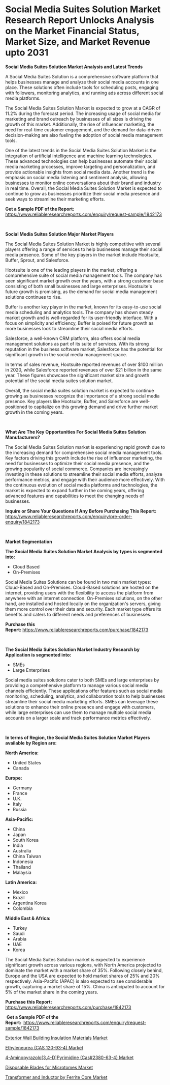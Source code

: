 <p><h1>Social Media Suites Solution Market Research Report Unlocks Analysis on the Market Financial Status, Market Size, and Market Revenue upto 2031</h1></p><p><strong>Social Media Suites Solution Market Analysis and Latest Trends</strong></p>
<p><p>A Social Media Suites Solution is a comprehensive software platform that helps businesses manage and analyze their social media accounts in one place. These solutions often include tools for scheduling posts, engaging with followers, monitoring analytics, and running ads across different social media platforms.</p><p>The Social Media Suites Solution Market is expected to grow at a CAGR of 11.2% during the forecast period. The increasing usage of social media for marketing and brand outreach by businesses of all sizes is driving the growth of this market. Additionally, the rise of influencer marketing, the need for real-time customer engagement, and the demand for data-driven decision-making are also fueling the adoption of social media management tools.</p><p>One of the latest trends in the Social Media Suites Solution Market is the integration of artificial intelligence and machine learning technologies. These advanced technologies can help businesses automate their social media marketing processes, improve targeting and personalization, and provide actionable insights from social media data. Another trend is the emphasis on social media listening and sentiment analysis, allowing businesses to monitor online conversations about their brand and industry in real time. Overall, the Social Media Suites Solution Market is expected to continue to grow as businesses prioritize their social media presence and seek ways to streamline their marketing efforts.</p></p>
<p><strong>Get a Sample PDF of the Report:&nbsp;</strong> <a href="https://www.reliableresearchreports.com/enquiry/request-sample/1842173">https://www.reliableresearchreports.com/enquiry/request-sample/1842173</a></p>
<p>&nbsp;</p>
<p><strong>Social Media Suites Solution Major Market Players</strong></p>
<p><p>The Social Media Suites Solution Market is highly competitive with several players offering a range of services to help businesses manage their social media presence. Some of the key players in the market include Hootsuite, Buffer, Sprout, and Salesforce.</p><p>Hootsuite is one of the leading players in the market, offering a comprehensive suite of social media management tools. The company has seen significant market growth over the years, with a strong customer base consisting of both small businesses and large enterprises. Hootsuite's future growth is promising, as the demand for social media management solutions continues to rise.</p><p>Buffer is another key player in the market, known for its easy-to-use social media scheduling and analytics tools. The company has shown steady market growth and is well-regarded for its user-friendly interface. With a focus on simplicity and efficiency, Buffer is poised for future growth as more businesses look to streamline their social media efforts.</p><p>Salesforce, a well-known CRM platform, also offers social media management solutions as part of its suite of services. With its strong reputation in the business software market, Salesforce has the potential for significant growth in the social media management space.</p><p>In terms of sales revenue, Hootsuite reported revenues of over $100 million in 2020, while Salesforce reported revenues of over $21 billion in the same year. These figures showcase the significant market size and growth potential of the social media suites solution market.</p><p>Overall, the social media suites solution market is expected to continue growing as businesses recognize the importance of a strong social media presence. Key players like Hootsuite, Buffer, and Salesforce are well-positioned to capitalize on this growing demand and drive further market growth in the coming years.</p></p>
<p>&nbsp;</p>
<p><strong>What Are The Key Opportunities For Social Media Suites Solution Manufacturers?</strong></p>
<p><p>The Social Media Suites Solution market is experiencing rapid growth due to the increasing demand for comprehensive social media management tools. Key factors driving this growth include the rise of influencer marketing, the need for businesses to optimize their social media presence, and the growing popularity of social commerce. Companies are increasingly investing in these solutions to streamline their social media efforts, analyze performance metrics, and engage with their audience more effectively. With the continuous evolution of social media platforms and technologies, the market is expected to expand further in the coming years, offering advanced features and capabilities to meet the changing needs of businesses.</p></p>
<p><strong>Inquire or Share Your Questions If Any Before Purchasing This Report:</strong> <a href="https://www.reliableresearchreports.com/enquiry/pre-order-enquiry/1842173">https://www.reliableresearchreports.com/enquiry/pre-order-enquiry/1842173</a></p>
<p>&nbsp;</p>
<p><strong>Market Segmentation</strong></p>
<p><strong>The Social Media Suites Solution Market Analysis by types is segmented into:</strong></p>
<p><ul><li>Cloud Based</li><li>On-Premises</li></ul></p>
<p><p>Social Media Suites Solutions can be found in two main market types: Cloud-Based and On-Premises. Cloud-Based solutions are hosted on the internet, providing users with the flexibility to access the platform from anywhere with an internet connection. On-Premises solutions, on the other hand, are installed and hosted locally on the organization's servers, giving them more control over their data and security. Each market type offers its benefits and caters to different needs and preferences of businesses.</p></p>
<p><strong>Purchase this Report:&nbsp;</strong><a href="https://www.reliableresearchreports.com/purchase/1842173">https://www.reliableresearchreports.com/purchase/1842173</a></p>
<p>&nbsp;</p>
<p><strong>The Social Media Suites Solution Market Industry Research by Application is segmented into:</strong></p>
<p><ul><li>SMEs</li><li>Large Enterprises</li></ul></p>
<p><p>Social media suites solutions cater to both SMEs and large enterprises by providing a comprehensive platform to manage various social media channels efficiently. These applications offer features such as social media monitoring, scheduling, analytics, and collaboration tools to help businesses streamline their social media marketing efforts. SMEs can leverage these solutions to enhance their online presence and engage with customers, while large enterprises can use them to manage multiple social media accounts on a larger scale and track performance metrics effectively.</p></p>
<p>&nbsp;</p>
<p><strong>In terms of Region, the Social Media Suites Solution Market Players available by Region are:</strong></p>
<p>
    <p> <strong> North America: </strong>
        <ul>
            <li>United States</li>
            <li>Canada</li>
        </ul>
        </p> 
    <p> <strong> Europe: </strong>
        <ul>
            <li>Germany</li>
            <li>France</li>
            <li>U.K.</li>
            <li>Italy</li>
            <li>Russia</li>
        </ul>
        </p> 
    <p> <strong> Asia-Pacific: </strong>
        <ul>
            <li>China</li>
            <li>Japan</li>
            <li>South Korea</li>
            <li>India</li>
            <li>Australia</li>
            <li>China Taiwan</li>
            <li>Indonesia</li>
            <li>Thailand</li>
            <li>Malaysia</li>
        </ul>
        </p> 
    <p> <strong> Latin America: </strong>
        <ul>
            <li>Mexico</li>
            <li>Brazil</li>
            <li>Argentina Korea</li>
            <li>Colombia</li>
        </ul>
        </p> 
    <p> <strong> Middle East & Africa: </strong>
        <ul>
            <li>Turkey</li>
            <li>Saudi</li>
            <li>Arabia</li>
            <li>UAE</li>
            <li>Korea</li>
        </ul>
    </p>
    </p>
<p><p>The Social Media Suites Solution market is expected to experience significant growth across various regions, with North America projected to dominate the market with a market share of 35%. Following closely behind, Europe and the USA are expected to hold market shares of 25% and 20% respectively. Asia-Pacific (APAC) is also expected to see considerable growth, capturing a market share of 15%. China is anticipated to account for 5% of the market share in the coming years.</p></p>
<p><strong>Purchase this Report: </strong><a href="https://www.reliableresearchreports.com/purchase/1842173">https://www.reliableresearchreports.com/purchase/1842173</a></p>
<p>&nbsp;<strong>Get a Sample PDF of the Report:&nbsp;&nbsp;</strong><a href="https://www.reliableresearchreports.com/enquiry/request-sample/1842173">https://www.reliableresearchreports.com/enquiry/request-sample/1842173</a></p>
<p><strong></strong></p>
<p><p><a href="https://medium.com/@katherineince77/exterior-wall-building-insulation-materials-market-insights-into-market-cagr-market-trends-and-6338c47fa85c">Exterior Wall Building Insulation Materials Market</a></p><p><a href="https://medium.com/@katherineince77/ethyleneurea-cas-120-93-4-market-analysis-its-cagr-market-segmentation-and-global-industry-9fbb2e9b2b02">Ethyleneurea (CAS 120-93-4) Market</a></p><p><a href="https://medium.com/@katherineince77/4-aminopyrazolo-3-4-d-pyrimidine-cas-2380-63-4-market-size-market-outlook-and-market-forecast-6d55ae453276">4-Aminopyrazolo[3,4-D]Pyrimidine (Cas#2380-63-4) Market</a></p><p><a href="https://medium.com/@katherineince77/disposable-blades-for-microtomes-market-trends-forecast-and-competitive-analysis-to-2031-a640a2d66ddf">Disposable Blades for Microtomes Market</a></p><p><a href="https://medium.com/@katherineince77/decoding-transformer-and-inductor-by-ferrite-core-market-metrics-market-share-trends-and-growth-4031298de277">Transformer and Inductor by Ferrite Core Market</a></p></p>